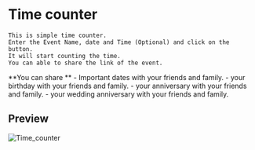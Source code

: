 # Time counter

    This is simple time counter.
    Enter the Event Name, date and Time (Optional) and click on the button.
    It will start counting the time.
    You can able to share the link of the event.


**You can share **
    - Important dates with your friends and family.
    - your birthday with your friends and family.
    - your anniversary with your friends and family.
    - your wedding anniversary with your friends and family.

## Preview
![Time_counter](https://user-images.githubusercontent.com/66544966/135760489-fa2dadd8-b01f-49e4-9751-4ff7533b48c5.gif)
